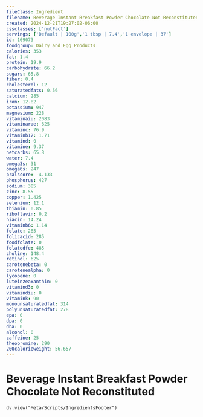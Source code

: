 ```yaml
---
fileClass: Ingredient
filename: Beverage Instant Breakfast Powder Chocolate Not Reconstituted
created: 2024-12-21T19:27:02-06:00
cssclasses: ['nutFact']
servings: ['Default | 100g','1 tbsp | 7.4','1 envelope | 37']
id: 169073
foodgroup: Dairy and Egg Products
calories: 353
fat: 1.4
protein: 19.9
carbohydrate: 66.2
sugars: 65.8
fiber: 0.4
cholesterol: 12
saturatedfats: 0.56
calcium: 285
iron: 12.82
potassium: 947
magnesium: 228
vitaminaiu: 2083
vitaminarae: 625
vitaminc: 76.9
vitaminb12: 1.71
vitamind: 0
vitamine: 9.37
netcarbs: 65.8
water: 7.4
omega3s: 31
omega6s: 247
pralscore: -4.133
phosphorus: 427
sodium: 385
zinc: 8.55
copper: 1.425
selenium: 12.1
thiamin: 0.85
riboflavin: 0.2
niacin: 14.24
vitaminb6: 1.14
folate: 285
folicacid: 285
foodfolate: 0
folatedfe: 485
choline: 148.4
retinol: 625
carotenebeta: 0
carotenealpha: 0
lycopene: 0
luteinzeaxanthin: 0
vitamind3: 0
vitamindiu: 0
vitamink: 90
monounsaturatedfat: 314
polyunsaturatedfat: 278
epa: 0
dpa: 0
dha: 0
alcohol: 0
caffeine: 25
theobromine: 290
200calorieweight: 56.657
---
```


# Beverage Instant Breakfast Powder Chocolate Not Reconstituted

```dataviewjs
dv.view("Meta/Scripts/IngredientsFooter")
```